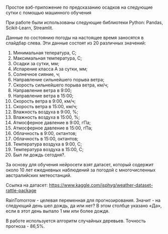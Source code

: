 Простое вэб-приложение по предсказанию осадков на следующие сутки с помощью машинного обучения

При работе были использованы следующие библиотеки Python: Pandas, Scikit-Learn, Streamlit.

Данные по состоянию погоды на настоящее время заносятся в слайдбар слева. Эти данные состоят из 20 различных значений: 
1. Минимальная тепература, С;
2. Максимальная температура, С;
3. Осадки за сутки, мм;
4. Испарение класса А за сутки, мм;
5. Солнечное сияние, ч;
6. Направление сильнейшего порыва ветра;
7. Скорость сильнейшего порыва ветра, км/ч;
8. Направление ветра в 9:00;
9. Направление ветра в 15:00;
10. Скорость ветра в 9:00, км/ч;
11. Скорость ветра в 15:00, км/ч;
12. Влажность воздуха в 9:00, %;
13. Влажность воздуха в 15:00, %;
14. Атмосферное давление в 9:00, гПа;
15. Атмосферное давление в 15:00, гПа;
16. Облачность в 9:00, октантов;
17. Облачность в 15:00, октантов;
18. Температура воздуха в 9:00, С;
19. Температура воздуха в 15:00, С;
20. Был ли дождь сегодня?.

За основу для обучения нейросети взят датасет, который содержит около 10 лет ежедневных наблюдений за погодой с многочисленных австралийских метеостанций.

Ссылка на датасет: https://www.kaggle.com/jsphyg/weather-dataset-rattle-package

RainTomorrow - целевая переменная для прогнозирования. Значит - на следующий день шел дождь, да или нет?
В этом столбце указано «Да», если в этот день выпало 1 мм или более дождя.

В работе используется алгоритм случайных деревьев. Точность прогноза - 86,5%.
